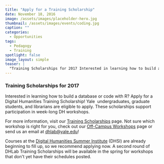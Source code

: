 ```yaml
---
title: "Apply for a Training Scholarship"
date: November 18, 2016
image: /assets/images/placeholder-hero.jpg
thumbnail: /assets/images/events/coding.jpg
caption: ""
categories: 
  - Opportunities
tags:
  - Pedagogy
  - Training
spotlight: false 
image_layout: simple
teaser: |
  "Training Scholarships for 2017 Interested in learning how to build a database or code with R? Apply for a Digital Humanities Training Scholarship! Yale undergraduates, graduate students, and..."
---
```


### Training Scholarships for 2017
   
Interested in learning how to build a database or code with R? Apply for a Digital Humanities Training Scholarship! Yale  undergraduates, graduate students, and librarians are eligible to apply. These scholarships support participation in week-long DH workshops.
   
For more information, visit our [Training Scholarships](http://web.library.yale.edu/dhlab/trainingscholarships) page. Not sure which workshop is right for you, check out our [Off-Campus Workshops](http://web.library.yale.edu/dhlab/offcampusworkshops) page or send us an email at [dhlab@yale.edu](mailto:dhlab@yale.edu)!

Courses at the [Digital Humanities Summer Institute](http://www.dhsi.org/) (DHSI) are already beginning to fill up, so we recommend applying now. A second round of DHLab Training Scholarships will be available in the spring for workshops that don't yet have their schedules posted.